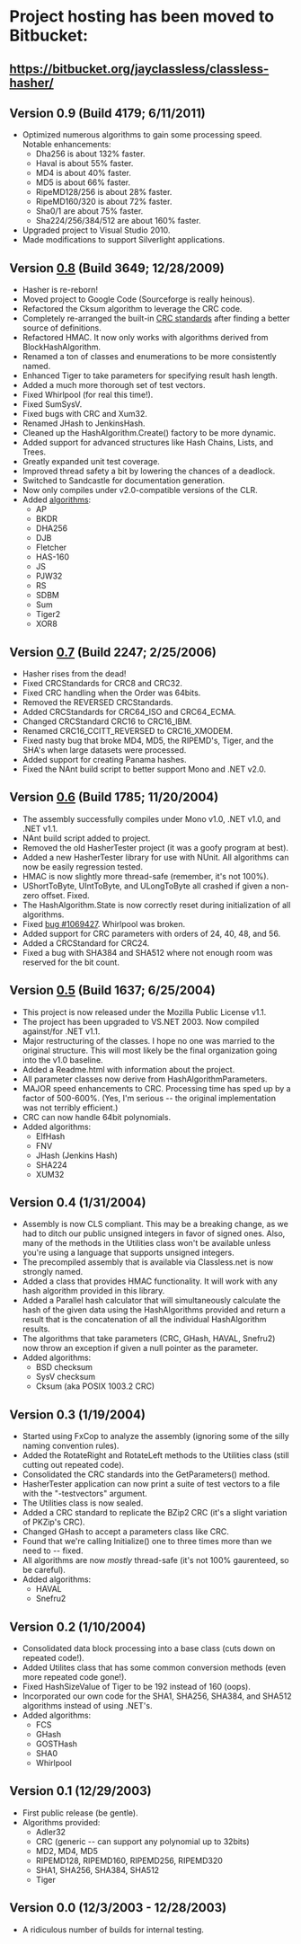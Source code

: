 # Project hosting has been moved to Bitbucket: #
## https://bitbucket.org/jayclassless/classless-hasher/ ##



## Version 0.9 (Build 4179; 6/11/2011) ##
  * Optimized numerous algorithms to gain some processing speed. Notable enhancements:
    * Dha256 is about 132% faster.
    * Haval is about 55% faster.
    * MD4 is about 40% faster.
    * MD5 is about 66% faster.
    * RipeMD128/256 is about 28% faster.
    * RipeMD160/320 is about 72% faster.
    * Sha0/1 are about 75% faster.
    * Sha224/256/384/512 are about 160% faster.
  * Upgraded project to Visual Studio 2010.
  * Made modifications to support Silverlight applications.

## Version [0.8](http://code.google.com/p/classless-hasher/downloads/list?can=1&q=v0.8) (Build 3649; 12/28/2009) ##
  * Hasher is re-reborn!
  * Moved project to Google Code (Sourceforge is really heinous).
  * Refactored the Cksum algorithm to leverage the CRC code.
  * Completely re-arranged the built-in [CRC standards](ProvidedCrcStandards.md) after finding a better source of definitions.
  * Refactored HMAC. It now only works with algorithms derived from BlockHashAlgorithm.
  * Renamed a ton of classes and enumerations to be more consistently named.
  * Enhanced Tiger to take parameters for specifying result hash length.
  * Added a much more thorough set of test vectors.
  * Fixed Whirlpool (for real this time!).
  * Fixed SumSysV.
  * Fixed bugs with CRC and Xum32.
  * Renamed JHash to JenkinsHash.
  * Cleaned up the HashAlgorithm.Create() factory to be more dynamic.
  * Added support for advanced structures like Hash Chains, Lists, and Trees.
  * Greatly expanded unit test coverage.
  * Improved thread safety a bit by lowering the chances of a deadlock.
  * Switched to Sandcastle for documentation generation.
  * Now only compiles under v2.0-compatible versions of the CLR.
  * Added [algorithms](ProvidedAlgorithms.md):
    * AP
    * BKDR
    * DHA256
    * DJB
    * Fletcher
    * HAS-160
    * JS
    * PJW32
    * RS
    * SDBM
    * Sum
    * Tiger2
    * XOR8


## Version [0.7](http://code.google.com/p/classless-hasher/downloads/list?can=1&q=v0.7) (Build 2247; 2/25/2006) ##
  * Hasher rises from the dead!
  * Fixed CRCStandards for CRC8 and CRC32.
  * Fixed CRC handling when the Order was 64bits.
  * Removed the REVERSED CRCStandards.
  * Added CRCStandards for CRC64\_ISO and CRC64\_ECMA.
  * Changed CRCStandard CRC16 to CRC16\_IBM.
  * Renamed CRC16\_CCITT\_REVERSED to CRC16\_XMODEM.
  * Fixed nasty bug that broke MD4, MD5, the RIPEMD's, Tiger, and the SHA's when large datasets were processed.
  * Added support for creating Panama hashes.
  * Fixed the NAnt build script to better support Mono and .NET v2.0.


## Version [0.6](http://code.google.com/p/classless-hasher/downloads/list?can=1&q=v0.6) (Build 1785; 11/20/2004) ##
  * The assembly successfully compiles under Mono v1.0, .NET v1.0, and .NET v1.1.
  * NAnt build script added to project.
  * Removed the old HasherTester project (it was a goofy program at best).
  * Added a new HasherTester library for use with NUnit. All algorithms can now be easily regression tested.
  * HMAC is now slightly more thread-safe (remember, it's not 100%).
  * UShortToByte, UIntToByte, and ULongToByte all crashed if given a non-zero offset. Fixed.
  * The HashAlgorithm.State is now correctly reset during initialization of all algorithms.
  * Fixed [bug #1069427](https://code.google.com/p/classless-hasher/issues/detail?id=1069427). Whirlpool was broken.
  * Added support for CRC parameters with orders of 24, 40, 48, and 56.
  * Added a CRCStandard for CRC24.
  * Fixed a bug with SHA384 and SHA512 where not enough room was reserved for the bit count.


## Version [0.5](http://code.google.com/p/classless-hasher/downloads/list?can=1&q=v0.5) (Build 1637; 6/25/2004) ##
  * This project is now released under the Mozilla Public License v1.1.
  * The project has been upgraded to VS.NET 2003. Now compiled against/for .NET v1.1.
  * Major restructuring of the classes. I hope no one was married to the original structure. This will most likely be the final organization going into the v1.0 baseline.
  * Added a Readme.html with information about the project.
  * All parameter classes now derive from HashAlgorithmParameters.
  * MAJOR speed enhancements to CRC. Processing time has sped up by a factor of 500-600%. (Yes, I'm serious -- the original implementation was not terribly efficient.)
  * CRC can now handle 64bit polynomials.
  * Added algorithms:
    * ElfHash
    * FNV
    * JHash (Jenkins Hash)
    * SHA224
    * XUM32


## Version 0.4 (1/31/2004) ##
  * Assembly is now CLS compliant. This may be a breaking change, as we had to ditch our public unsigned integers in favor of signed ones. Also, many of the methods in the Utilities class won't be available unless you're using a language that supports unsigned integers.
  * The precompiled assembly that is available via Classless.net is now strongly named.
  * Added a class that provides HMAC functionality. It will work with any hash algorithm provided in this library.
  * Added a Parallel hash calculator that will simultaneously calculate the hash of the given data using the HashAlgorithms provided and return a result that is the concatenation of all the individual HashAlgorithm results.
  * The algorithms that take parameters (CRC, GHash, HAVAL, Snefru2) now throw an exception if given a null pointer as the parameter.
  * Added algorithms:
    * BSD checksum
    * SysV checksum
    * Cksum (aka POSIX 1003.2 CRC)


## Version 0.3 (1/19/2004) ##
  * Started using FxCop to analyze the assembly (ignoring some of the silly naming convention rules).
  * Added the RotateRight and RotateLeft methods to the Utilities class (still cutting out repeated code).
  * Consolidated the CRC standards into the GetParameters() method.
  * HasherTester application can now print a suite of test vectors to a file with the "-testvectors" argument.
  * The Utilities class is now sealed.
  * Added a CRC standard to replicate the BZip2 CRC (it's a slight variation of PKZip's CRC).
  * Changed GHash to accept a parameters class like CRC.
  * Found that we're calling Initialize() one to three times more than we need to -- fixed.
  * All algorithms are now _mostly_ thread-safe (it's not 100% gaurenteed, so be careful).
  * Added algorithms:
    * HAVAL
    * Snefru2


## Version 0.2 (1/10/2004) ##
  * Consolidated data block processing into a base class (cuts down on repeated code!).
  * Added Utilites class that has some common conversion methods (even more repeated code gone!).
  * Fixed HashSizeValue of Tiger to be 192 instead of 160 (oops).
  * Incorporated our own code for the SHA1, SHA256, SHA384, and SHA512 algorithms instead of using .NET's.
  * Added algorithms:
    * FCS
    * GHash
    * GOSTHash
    * SHA0
    * Whirlpool


## Version 0.1 (12/29/2003) ##
  * First public release (be gentle).
  * Algorithms provided:
    * Adler32
    * CRC (generic -- can support any polynomial up to 32bits)
    * MD2, MD4, MD5
    * RIPEMD128, RIPEMD160, RIPEMD256, RIPEMD320
    * SHA1, SHA256, SHA384, SHA512
    * Tiger


## Version 0.0 (12/3/2003 - 12/28/2003) ##
  * A ridiculous number of builds for internal testing.